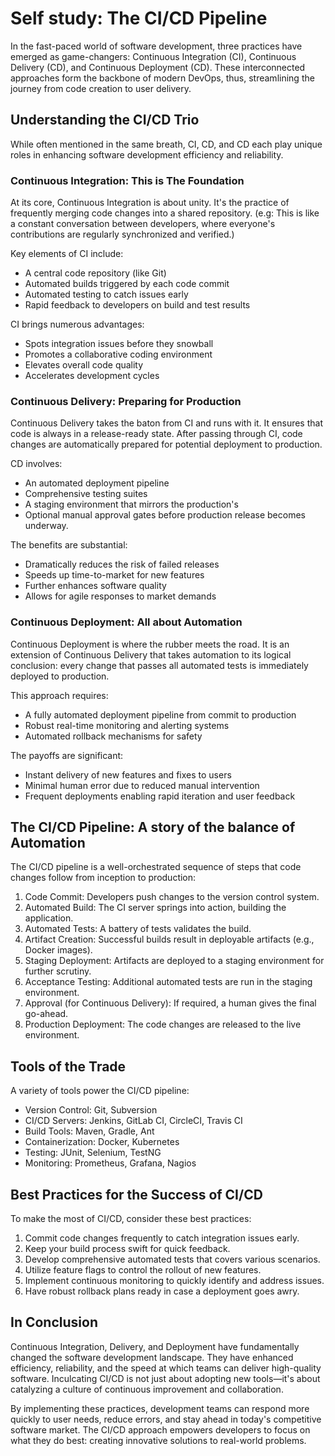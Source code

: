 # Self study: The CI/CD Pipeline

In the fast-paced world of software development, three practices have emerged as game-changers: Continuous Integration (CI), Continuous Delivery (CD), and Continuous Deployment (CD). These interconnected approaches form the backbone of modern DevOps, thus, streamlining the journey from code creation to user delivery.

## Understanding the CI/CD Trio

While often mentioned in the same breath, CI, CD, and CD each play unique roles in enhancing software development efficiency and reliability.

### Continuous Integration: This is The Foundation

At its core, Continuous Integration is about unity. It's the practice of frequently merging code changes into a shared repository. (e.g: This is like a constant conversation between developers, where everyone's contributions are regularly synchronized and verified.)

Key elements of CI include:

- A central code repository (like Git)
- Automated builds triggered by each code commit
- Automated testing to catch issues early
- Rapid feedback to developers on build and test results

CI brings numerous advantages:
- Spots integration issues before they snowball
- Promotes a collaborative coding environment
- Elevates overall code quality
- Accelerates development cycles

### Continuous Delivery: Preparing for Production

Continuous Delivery takes the baton from CI and runs with it. It ensures that code is always in a release-ready state. After passing through CI, code changes are automatically prepared for potential deployment to production.

CD involves:
- An automated deployment pipeline
- Comprehensive testing suites
- A staging environment that mirrors the production's
- Optional manual approval gates before production release becomes underway.

The benefits are substantial:
- Dramatically reduces the risk of failed releases
- Speeds up time-to-market for new features
- Further enhances software quality
- Allows for agile responses to market demands

### Continuous Deployment: All about Automation

Continuous Deployment is where the rubber meets the road. It is an extension of Continuous Delivery that takes automation to its logical conclusion: every change that passes all automated tests is immediately deployed to production.

This approach requires:
- A fully automated deployment pipeline from commit to production
- Robust real-time monitoring and alerting systems
- Automated rollback mechanisms for safety

The payoffs are significant:
- Instant delivery of new features and fixes to users
- Minimal human error due to reduced manual intervention
- Frequent deployments enabling rapid iteration and user feedback

## The CI/CD Pipeline: A story of the balance of Automation

The CI/CD pipeline is a well-orchestrated sequence of steps that code changes follow from inception to production:

1. Code Commit: Developers push changes to the version control system.
2. Automated Build: The CI server springs into action, building the application.
3. Automated Tests: A battery of tests validates the build.
4. Artifact Creation: Successful builds result in deployable artifacts (e.g., Docker images).
5. Staging Deployment: Artifacts are deployed to a staging environment for further scrutiny.
6. Acceptance Testing: Additional automated tests are run in the staging environment.
7. Approval (for Continuous Delivery): If required, a human gives the final go-ahead.
8. Production Deployment: The code changes are released to the live environment.

## Tools of the Trade

A variety of tools power the CI/CD pipeline:

- Version Control: Git, Subversion
- CI/CD Servers: Jenkins, GitLab CI, CircleCI, Travis CI
- Build Tools: Maven, Gradle, Ant
- Containerization: Docker, Kubernetes
- Testing: JUnit, Selenium, TestNG
- Monitoring: Prometheus, Grafana, Nagios

## Best Practices for the Success of CI/CD

To make the most of CI/CD, consider these best practices:

1. Commit code changes frequently to catch integration issues early.
2. Keep your build process swift for quick feedback.
3. Develop comprehensive automated tests that covers various scenarios.
4. Utilize feature flags to control the rollout of new features.
5. Implement continuous monitoring to quickly identify and address issues.
6. Have robust rollback plans ready in case a deployment goes awry.

## In Conclusion

Continuous Integration, Delivery, and Deployment have fundamentally changed the software development landscape. They have enhanced efficiency, reliability, and the speed at which teams can deliver high-quality software. Inculcating CI/CD is not just about adopting new tools—it's about catalyzing a culture of continuous improvement and collaboration.

By implementing these practices, development teams can respond more quickly to user needs, reduce errors, and stay ahead in today's competitive software market. The CI/CD approach empowers developers to focus on what they do best: creating innovative solutions to real-world problems.
